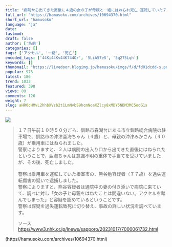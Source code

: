 ```yaml
---
title: "病院から出てきた直後に４歳の女の子が母親と一緒にはねられ死亡 運転していた７７歳「アクセルを踏んでしまった」"
full_url: "https://hamusoku.com/archives/10694370.html"
short_url: "hamusoku"
language: "ja"
date: 
lastmod: 
draft: false
author: ['名前']
categories: []
tags: ['アクセル', '一緒', '死亡']
encoded_tags: ['44Ki44Kv44K744Or', '5LiA57eS', '5q275Lqh']
keywords: []
thumbnail: "https://livedoor.blogimg.jp/hamusoku/imgs/f/d/fd01dcdd-s.png"
popular: 973
latest: 186
trend: 1033
featured: 398
views: 89
comments: 126
weight: 7
slug: aHR0cHMvL2hhbXVzb2t1LmNvbS9hcmNoaXZlcy8xMDY5NDM3MC5odG1s
---
```


![](https://livedoor.blogimg.jp/hamusoku/imgs/f/d/fd01dcdd-s.png)

<blockquote><p></p><p>１７日午前１０時５０分ごろ、釧路市春湖台にある市立釧路総合病院の駐車場で、釧路市の沖津亜海ちゃん（４歳）と、母親の沖津みかさん（４０歳）が乗用車にはねられました。<br> 警察によりますと、２人は病院の出入り口から出てきた直後にはねられたということで、亜海ちゃんは意識不明の重体で手当てを受けていましたが、その後、死亡しました。<br> <br> 警察は乗用車を運転していた根室市の、熊谷勉容疑者（７７歳）を過失運転傷害の疑いで逮捕しました。<br> 警察によりますと、熊谷容疑者は通院中の妻の付き添いで病院に来ていて、調べに対し「女の子と母親をはねたことは間違いない。アクセルを踏んでしまった」と容疑を認めているということです。<br> 警察は容疑を過失運転致死に切り替え、事故の詳しい状況を調べています。<br></p>ソース <a href='https//www3.nhk.or.jp/lnews/sapporo/20231017/7000061732.html' target='blank'>https//www3.nhk.or.jp/lnews/sapporo/20231017/7000061732.html</a></blockquote>

(https//hamusoku.com/archives/10694370.html)
